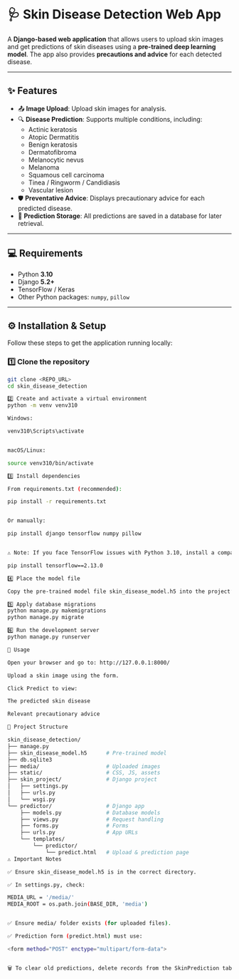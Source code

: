 # 🩺 Skin Disease Detection Web App  

A **Django-based web application** that allows users to upload skin images and get predictions of skin diseases using a **pre-trained deep learning model**. The app also provides **precautions and advice** for each detected disease.  

---

## ✨ Features  
- 📤 **Image Upload**: Upload skin images for analysis.  
- 🔍 **Disease Prediction**: Supports multiple conditions, including:  
  - Actinic keratosis  
  - Atopic Dermatitis  
  - Benign keratosis  
  - Dermatofibroma  
  - Melanocytic nevus  
  - Melanoma  
  - Squamous cell carcinoma  
  - Tinea / Ringworm / Candidiasis  
  - Vascular lesion  
- 🛡 **Preventative Advice**: Displays precautionary advice for each predicted disease.  
- 💾 **Prediction Storage**: All predictions are saved in a database for later retrieval.  

---

## 💻 Requirements  
- Python **3.10**  
- Django **5.2+**  
- TensorFlow / Keras  
- Other Python packages: `numpy`, `pillow`  

---

## ⚙️ Installation & Setup  

Follow these steps to get the application running locally:  

### 1️⃣ Clone the repository  
```bash
git clone <REPO_URL>
cd skin_disease_detection

2️⃣ Create and activate a virtual environment
python -m venv venv310

Windows:

venv310\Scripts\activate


macOS/Linux:

source venv310/bin/activate

3️⃣ Install dependencies

From requirements.txt (recommended):

pip install -r requirements.txt


Or manually:

pip install django tensorflow numpy pillow


⚠️ Note: If you face TensorFlow issues with Python 3.10, install a compatible version:

pip install tensorflow==2.13.0

4️⃣ Place the model file

Copy the pre-trained model file skin_disease_model.h5 into the project’s root directory (same location as manage.py).

5️⃣ Apply database migrations
python manage.py makemigrations
python manage.py migrate

6️⃣ Run the development server
python manage.py runserver

🚀 Usage

Open your browser and go to: http://127.0.0.1:8000/

Upload a skin image using the form.

Click Predict to view:

The predicted skin disease

Relevant precautionary advice

📁 Project Structure

skin_disease_detection/
├── manage.py
├── skin_disease_model.h5      # Pre-trained model
├── db.sqlite3
├── media/                     # Uploaded images
├── static/                    # CSS, JS, assets
├── skin_project/              # Django project
│   ├── settings.py
│   ├── urls.py
│   └── wsgi.py
└── predictor/                 # Django app
    ├── models.py              # Database models
    ├── views.py               # Request handling
    ├── forms.py               # Forms
    ├── urls.py                # App URLs
    └── templates/
        └── predictor/
            └── predict.html   # Upload & prediction page
⚠️ Important Notes

✅ Ensure skin_disease_model.h5 is in the correct directory.

✅ In settings.py, check:

MEDIA_URL = '/media/'
MEDIA_ROOT = os.path.join(BASE_DIR, 'media')


✅ Ensure media/ folder exists (for uploaded files).

✅ Prediction form (predict.html) must use:

<form method="POST" enctype="multipart/form-data">


🗑 To clear old predictions, delete records from the SkinPrediction table in db.sqlite3.
